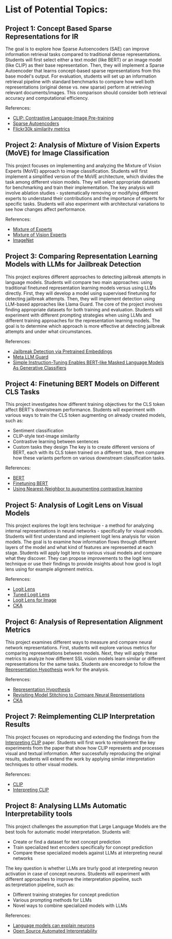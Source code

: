 # List of Potential Topics:

## Project 1: Concept Based Sparse Representations for IR
The goal is to explore how Sparse Autoencoders (SAE) can improve information retrieval tasks compared to traditional dense representations. Students will first select either a text model (like BERT) or an image model (like CLIP) as their base representation. Then, they will implement a Sparse Autoencoder that learns concept-based sparse representations from this base model's output.
For evaluation, students will set up an information retrieval pipeline with standard benchmarks to compare how well both representations (original dense vs. new sparse) perform at retrieving relevant documents/images. This comparison should consider both retrieval accuracy and computational efficiency.

References:
   - [CLIP: Contrastive Language-Image Pre-training](https://arxiv.org/abs/2103.00020)
   - [Sparse Autoencoders](https://arxiv.org/abs/2406.04093v1)
   - [Flickr30k similarity metrics](https://aclanthology.org/Q14-1006.pdf)

## Project 2: Analysis of Mixture of Vision Experts (MoVE) for Image Classification
This project focuses on implementing and analyzing the Mixture of Vision Experts (MoVE) approach to image classification. Students will first implement a simplified version of the MoVE architecture, which divides the task among different vision models. They will select appropriate datasets for benchmarking and train their implementation.
The key analysis will involve ablation studies - systematically removing or modifying different experts to understand their contributions and the importance of experts for specific tasks. Students will also experiment with architectural variations to see how changes affect performance.

References:
   - [Mixture of Experts](https://arxiv.org/pdf/2407.06204) 
   - [Mixture of Vision Experts](https://arxiv.org/pdf/2404.13046)
   - [ImageNet](https://huggingface.co/datasets/timm/imagenet-1k-wds)


## Project 3: Comparing Representation Learning Models with LLMs for Jailbreak Detection
This project explores different approaches to detecting jailbreak attempts in language models. Students will compare two main approaches: using traditional finetuned representation learning models versus using LLMs directly. First, they will develop a model using supervised finetuning for detecting jailbreak attempts. Then, they will implement detection using LLM-based approaches like Llama Guard.
The core of the project involves finding appropriate datasets for both training and evaluation. Students will experiment with different prompting strategies when using LLMs and different training approaches for the representation learning models. The goal is to determine which approach is more effective at detecting jailbreak attempts and under what circumstances.

References:
   - [Jailbreak Detection via Pretrained Embeddings](https://arxiv.org/pdf/2412.01547)
   - [Meta LLM Guard](https://huggingface.co/meta-llama/Llama-Guard-3-8B)
   - [Simple Instruction-Tuning Enables BERT-like Masked Language Models As Generative Classifiers](https://arxiv.org/abs/2502.03793)

## Project 4: Finetuning BERT Models on Different CLS Tasks
This project investigates how different training objectives for the CLS token affect BERT's downstream performance. Students will experiment with various ways to train the CLS token augmenting on already created models, such as:
- Sentiment classification  
- CLIP-style text-image similarity
- Contrastive learning between sentences
- Custom tasks they design
The key is to create different versions of BERT, each with its CLS token trained on a different task, then compare how these variants perform on various downstream classification tasks.

References:
- [BERT](https://arxiv.org/abs/1810.04805)
- [Finetuning BERT](https://arxiv.org/abs/1905.05583)
- [Using Nearest-Neighbor to augumenting contrastive learning](https://arxiv.org/abs/2104.14548)

## Project 5: Analysis of Logit Lens on Visual Models
This project explores the logit lens technique - a method for analyzing internal representations in neural networks - specifically for visual models. Students will first understand and implement logit lens analysis for vision models. The goal is to examine how information flows through different layers of the model and what kind of features are represented at each stage.
Students will apply logit lens to various visual models and compare what they discover. They can propose improvements to the logit lens technique or use their findings to provide insights about how good is logit lens using for example alignment metrics.

References:
   - [Logit Lens](https://arxiv.org/abs/2104.14548)
   - [Tuned Logit Lens](https://arxiv.org/abs/2303.08112)
   - [Logit Lens for Image](https://medium.com/@adjileyeb/unlocking-visual-insights-applying-the-logit-lens-to-image-data-with-vision-transformers-b99cb70dd704)
   - [CKA](https://arxiv.org/abs/1905.00414)

## Project 6: Analysis of Representation Alignment Metrics
This project examines different ways to measure and compare neural network representations. First, students will explore various metrics for comparing representations between models. Next, they will apply these metrics to analyze how different SSL vision models learn similar or different representations for the same tasks.
Students are encoredge to follow the [Representation Hypothesis](https://arxiv.org/abs/2405.07987) work for the analysis.

References:
   - [Representation Hypothesis](https://arxiv.org/abs/2405.07987)
   - [Revisiting Model Stitching to Compare Neural Representations](https://arxiv.org/abs/2106.07682)
   - [CKA](https://arxiv.org/abs/1905.00414)


## Project 7: Reimplementing CLIP Interpretation Results
This project focuses on reproducing and extending the findings from the [Interpreting CLIP](https://arxiv.org/abs/2103.00020) paper. Students will first work to reimplement the key experiments from the paper that show how CLIP represents and processes visual and textual information. After successfully reproducing the original results, students will extend the work by applying similar interpretation techniques to other visual models.

References:
   - [CLIP](https://arxiv.org/abs/2103.00020)
   - [Interpreting CLIP](https://arxiv.org/abs/2103.00020)

## Project 8: Analysing LLMs Automatic Interpretability tools
This project challenges the assumption that Large Language Models are the best tools for automatic model interpretation. Students will:
- Create or find a dataset for text concept prediction
- Train specialized text encoders specifically for concept prediction
- Compare these specialized models against LLMs at interpreting neural networks

The key question is whether LLMs are trurly good at interpreting neuron activation in case of concept neurons. Students will experiment with different approaches to improve the interpretation pipeline, such as:terpretation pipeline, such as:
- Different training strategies for concept prediction
- Various prompting methods for LLMs
- Novel ways to combine specialized models with LLMs

References:
- [Language models can explain neurons](https://openai.com/index/language-models-can-explain-neurons-in-language-models/)
- [Open Source Automated Interpretability](https://blog.eleuther.ai/autointerp/)
